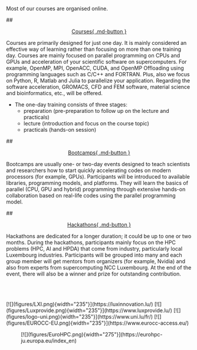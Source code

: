 Most of our courses are organised online.

##<u><p style="text-align: center;">[Courses](openmp/index.md){ .md-button }</p></u>

Courses are primarily designed for just one day.
It is mainly considered an effective way of learning rather than focusing on more than one training day.
Courses are mainly focused on parallel programming on CPUs and GPUs and acceleration of your scientific software on supercomputers. For example, OpenMP, MPI, OpenACC, CUDA, and OpenMP Offloading using programming languages such as C/C++ and FORTRAN. Plus, also we focus on Python, R, Matlab and Julia to parallelize your application. Regarding the software acceleration, GROMACS, CFD and FEM software, material science and bioinformatics, etc., will be offered. 

 - The one-day training consists of three stages:
     - preparation (pre-preparation to follow up on the lecture and practicals)
     - lecture (introduction and focus on the course topic)
     - practicals (hands-on session)
     
##<u><p style="text-align: center;">[Bootcamps](Bootcamps/ai/introduction.md){ .md-button }</p></u>

Bootcamps are usually one- or two-day events designed to teach scientists and researchers how to start quickly accelerating codes on modern processors (for example, GPUs).
Participants will be introduced to available libraries, programming models, and platforms.
They will learn the basics of parallel (CPU, GPU and hybrid) programming through extensive hands-on
collaboration based on real-life codes using the parallel programming model.

##<u><p style="text-align: center;">[Hackathons](Hackathons/hpda/introduction.md){ .md-button }</p></u>

Hackathons are dedicated for a longer duration; it could be up to one or two months. During the hackathons, participants mainly focus on the HPC problems (HPC, AI and HPDA) that come from industry, particularly local Luxembourg industries. Participants will be grouped into many and each group member will get mentors from organizers (for example, Nvidia) and also from experts from supercomputing NCC Luxembourg. At the end of the event, there will also be a winner and prize for outstanding contribution.

<br />
<br />
<br />
[![](figures/LXI.png){width="235"}](https://luxinnovation.lu/)
[![](figures/Luxprovide.png){width="235"}](https://www.luxprovide.lu/)
[![](figures/logo-uni.png){width="235"}](https://www.uni.lu/fr/)
[![](figures/EUROCC-EU.png){width="235"}](https://www.eurocc-access.eu/)
<figure markdown="span">
[![](figures/EuroHPC.png){width="275"}](https://eurohpc-ju.europa.eu/index_en)
</figure>



